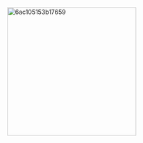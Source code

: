 
                   <img width="297" height="297" alt="6ac105153b17659" src="https://github.com/user-attachments/assets/8190a123-1705-4fc9-b4e4-6f6a9d21d562" />
